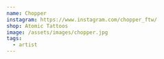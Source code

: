 ```yaml
---
name: Chopper
instagram: https://www.instagram.com/chopper_ftw/
shop: Atomic Tattoos
image: /assets/images/chopper.jpg
tags:
  - artist
---
```


